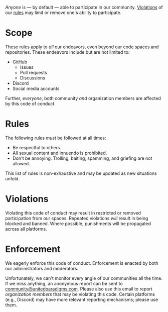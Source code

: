 *Anyone* is — by default — able to participate in our community. [Violations](#violations) of our [rules](#rules) may limit or remove one's ability to participate.

# Scope
These rules apply to *all* our endeavors, even beyond our code spaces and repositories. These endeavors include but are not limited to:

- GitHub
	- Issues
	- Pull requests
	- Discussions
- Discord
- Social media accounts

Further, *everyone*, both community *and* organization members are affected by this code of conduct.

# Rules
The following rules *must* be followed at all times:

- Be respectful to others.
- All sexual content and innuendo is prohibited.
- Don't be annoying. Trolling, baiting, spamming, and griefing are not allowed.

This list of rules is non-exhaustive and may be updated as new situations unfold.

# Violations
Violating this code of conduct may result in restricted or removed participation from our spaces. Repeated violations *will* result in being blocked and banned. Where possible, punishments will be propagated across all platforms.

# Enforcement
We eagerly enforce this code of conduct. Enforcement is enacted by both our administrators and moderators.

Unfortunately, we can't monitor every angle of our communities all the time. If we miss anything, an anonymous report can be sent to [community@unitedparadigms.com](mailto:report@unitedparadigms.com?subject=Community%20code%20of%20conduction%20violation). Please also use this email to report *organization members* that may be violating this code. Certain platforms (e.g., Discord) may have more relevant reporting mechanisms; please use them.
